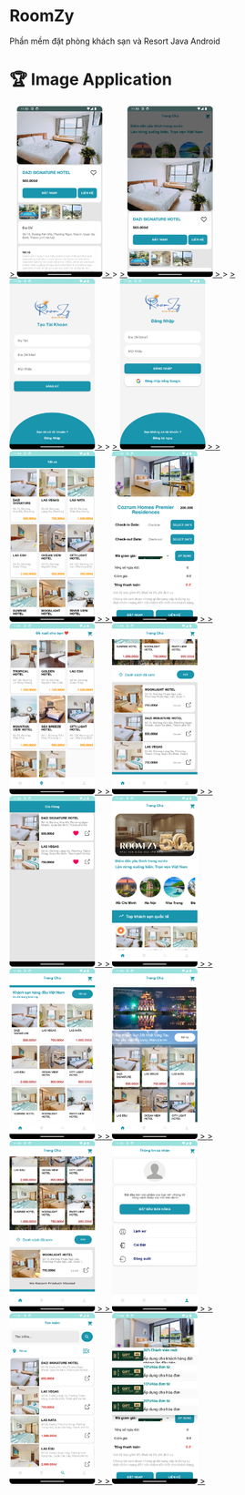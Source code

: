 # RoomZy
 Phần mềm đặt phòng khách sạn và Resort Java Android
 # 🏆 Image Application 
<a href="./Image/ChiTietPhong.png">
>    <img height="300px" width="150px" src="./Image/ChiTietPhong.png" alt=""/>
> </a>
> <a href="./Image/ChiTietPhong_KeoTha.png">
>    <img height="300px" width="150px" src="./Image/ChiTietPhong_KeoTha.png" alt=""/>
> </a>
>  <a href="./Image/DangKi.png">
>    <img height="300px" width="150px" src="./Image/DangKi.png" alt=""/>
> </a>
>  <a href="./Image/DangNhap.png">
>    <img height="300px" width="150px" src="./Image/DangNhap.png" alt=""/>
> </a>
<a href="./Image/DanhSachTatCa.png">
>    <img height="300px" width="150px" src="./Image/DanhSachTatCa.png" alt=""/>
> </a>
<a href="./Image/DatPhong.png">
>    <img height="300px" width="150px" src="./Image/DatPhong.png" alt=""/>
> </a>
<a href="./Image/DeXuat.png">
>    <img height="300px" width="150px" src="./Image/DeXuat.png" alt=""/>
> </a>
<a href="./Image/DSPhongDaXem.png">
>    <img height="300px" width="150px" src="./Image/DSPhongDaXem.png" alt=""/>
> </a>
<a href="./Image/GioHang.png">
>    <img height="300px" width="150px" src="./Image/GioHang.png" alt=""/>
> </a>
<a href="./Image/Home1.png">
>    <img height="300px" width="150px" src="./Image/Home1.png" alt=""/>
> </a>
<a href="./Image/Home2.png">
>    <img height="300px" width="150px" src="./Image/Home2.png" alt=""/>
> </a>
<a href="./Image/Home3.png">
>    <img height="300px" width="150px" src="./Image/Home3.png" alt=""/>
> </a>
<a href="./Image/Home4.png">
>    <img height="300px" width="150px" src="./Image/Home4.png" alt=""/>
> </a>
<a href="./Image/profile1.png">
>    <img height="300px" width="150px" src="./Image/profile1.png" alt=""/>
> </a>
<a href="./Image/Search1.png">
>    <img height="300px" width="150px" src="./Image/Search1.png" alt=""/>
> </a>
<a href="./Image/ThemVoucher_DatPhong.png">
>    <img height="300px" width="150px" src="./Image/ThemVoucher_DatPhong.png" alt=""/>
> </a>


